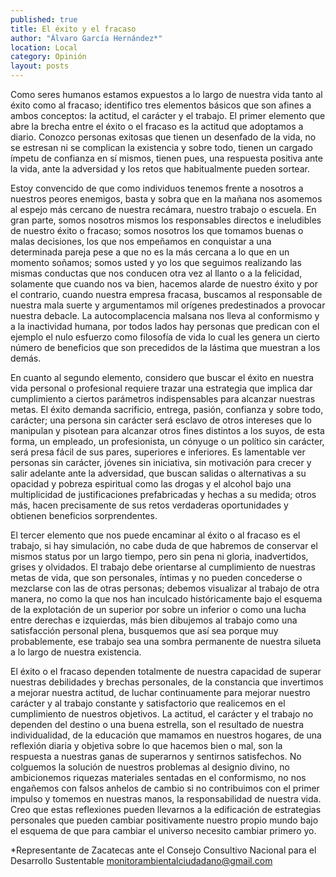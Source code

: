 ```yaml
---
published: true
title: El éxito y el fracaso
author: "Álvaro García Hernández*"
location: Local
category: Opinión
layout: posts
---
```


Como seres humanos estamos expuestos a lo largo de nuestra vida tanto al éxito como al fracaso; identifico tres elementos básicos que son afines a ambos conceptos: la actitud, el carácter y el trabajo. El primer elemento que abre la brecha entre el éxito o el fracaso es la actitud que adoptamos a diario. Conozco personas exitosas que tienen un desenfado de la vida, no se estresan ni se complican la existencia y sobre todo, tienen un cargado ímpetu de confianza en sí mismos, tienen pues, una respuesta positiva ante la vida, ante la adversidad y los retos que habitualmente pueden sortear. 

Estoy convencido de que como individuos tenemos frente a nosotros a nuestros peores enemigos, basta y sobra que en la mañana nos asomemos al espejo más cercano de nuestra recámara, nuestro trabajo o escuela. En gran parte, somos nosotros mismos los responsables directos e ineludibles de nuestro éxito o fracaso; somos nosotros los que tomamos buenas o malas decisiones, los que nos empeñamos en conquistar a una determinada pareja pese a que no es la más cercana a lo que en un momento soñamos; somos usted y yo los que seguimos realizando las mismas conductas que nos conducen otra vez al llanto o a la felicidad, solamente que cuando nos va bien, hacemos alarde de nuestro éxito y por el contrario, cuando nuestra empresa fracasa, buscamos al responsable de nuestra mala suerte y argumentamos mil orígenes predestinados a provocar nuestra debacle. La autocomplacencia malsana nos lleva al conformismo y a la inactividad humana, por todos lados hay personas que predican con el ejemplo el nulo esfuerzo como filosofía de vida lo cual les genera un cierto número de beneficios que son precedidos de la lástima que muestran a los demás.

En cuanto al segundo elemento, considero que buscar el éxito en nuestra vida personal o profesional requiere trazar una estrategia que implica dar cumplimiento a ciertos parámetros indispensables para alcanzar nuestras metas. El éxito demanda sacrificio, entrega, pasión, confianza y sobre todo, carácter; una persona sin carácter será esclavo de otros intereses que lo manipulan y pisotean para alcanzar otros fines distintos a los suyos, de esta forma, un empleado, un profesionista, un cónyuge o un político sin carácter, será presa fácil de sus pares, superiores e inferiores. Es lamentable ver personas sin carácter, jóvenes sin iniciativa, sin motivación para crecer y salir adelante ante la adversidad, que buscan salidas o alternativas a su opacidad y pobreza espiritual como las drogas y el alcohol bajo una multiplicidad de justificaciones prefabricadas y hechas a su medida; otros más, hacen precisamente de sus retos verdaderas oportunidades y obtienen beneficios sorprendentes.

El tercer elemento que nos puede encaminar al éxito o al fracaso es el trabajo, si hay simulación, no cabe duda de que habremos de conservar el mismos status por un largo tiempo, pero sin pena ni gloria, inadvertidos, grises y olvidados. El trabajo debe orientarse al cumplimiento de nuestras metas de vida, que son personales, íntimas y no pueden concederse o mezclarse con las de otras personas; debemos visualizar al trabajo de otra manera, no como la que nos han inculcado históricamente bajo el esquema de la explotación de un superior por sobre un inferior o como una lucha entre derechas e izquierdas, más bien dibujemos al trabajo como una satisfacción personal plena, busquemos que así sea porque muy probablemente, ese trabajo sea una sombra permanente de nuestra silueta a lo largo de nuestra existencia. 

El éxito o el fracaso dependen totalmente de nuestra capacidad de superar nuestras debilidades y brechas personales, de la constancia que invertimos a mejorar nuestra actitud, de luchar continuamente para mejorar nuestro carácter y al trabajo constante y satisfactorio que realicemos en el cumplimiento de nuestros objetivos. La actitud, el carácter y el trabajo no dependen del destino o una buena estrella, son el resultado de nuestra individualidad, de la educación que mamamos en nuestros hogares, de una reflexión diaria y objetiva sobre lo que hacemos bien o mal, son la respuesta a nuestras ganas de superarnos y sentirnos satisfechos. No colguemos la solución de nuestros problemas al designio divino, no ambicionemos riquezas materiales sentadas en el conformismo, no nos engañemos con falsos anhelos de cambio si no contribuimos con el primer impulso y tomemos en nuestras manos, la responsabilidad de nuestra vida. Creo que estas reflexiones pueden llevarnos a la edificación de estrategias personales que pueden cambiar positivamente nuestro propio mundo bajo el esquema de que para cambiar el universo necesito cambiar primero yo.

*Representante de Zacatecas ante el 
Consejo Consultivo Nacional para el Desarrollo Sustentable 
monitorambientalciudadano@gmail.com
